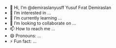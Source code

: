 - 👋 Hi, I’m @demiraslanyusff Yusuf Fırat Demiraslan
- 👀 I’m interested in ...
- 🌱 I’m currently learning ...
- 💞️ I’m looking to collaborate on ...
- 📫 How to reach me ...
- 😄 Pronouns: ...
- ⚡ Fun fact: ...

<!---
demiraslanyusff/demiraslanyusff is a ✨ special ✨ repository because its `README.md` (this file) appears on your GitHub profile.
You can click the Preview link to take a look at your changes.
--->
